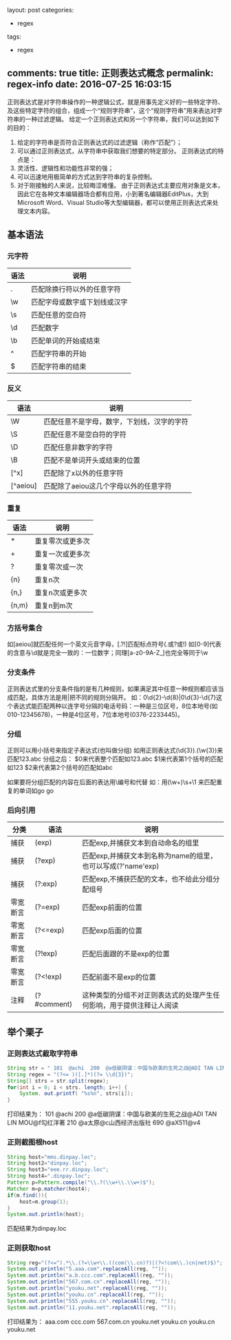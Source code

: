 layout: post
categories:
- regex

tags: 
- regex

comments: true
title: 正则表达式概念
permalink: regex-info
date: 2016-07-25 16:03:15
---

正则表达式是对字符串操作的一种逻辑公式，就是用事先定义好的一些特定字符、及这些特定字符的组合，组成一个“规则字符串”，这个“规则字符串”用来表达对字符串的一种过滤逻辑。
给定一个正则表达式和另一个字符串，我们可以达到如下的目的：
1. 给定的字符串是否符合正则表达式的过滤逻辑（称作“匹配”）；
2. 可以通过正则表达式，从字符串中获取我们想要的特定部分。
正则表达式的特点是：
1. 灵活性、逻辑性和功能性非常的强；
2. 可以迅速地用极简单的方式达到字符串的复杂控制。
3. 对于刚接触的人来说，比较晦涩难懂。
由于正则表达式主要应用对象是文本，因此它在各种文本编辑器场合都有应用，小到著名编辑器EditPlus，大到Microsoft Word、Visual Studio等大型编辑器，都可以使用正则表达式来处理文本内容。

## 基本语法

### 元字符

语法 | 说明 
-----|------
. | 匹配除换行符以外的任意字符
\w | 匹配字母或数字或下划线或汉字
\s | 匹配任意的空白符
\d | 匹配数字
\b | 匹配单词的开始或结束
^ | 匹配字符串的开始
$ | 匹配字符串的结束


### 反义

语法 | 说明 
-----|------
\W | 匹配任意不是字母，数字，下划线，汉字的字符
\S | 匹配任意不是空白符的字符
\D | 匹配任意非数字的字符
\B | 匹配不是单词开头或结束的位置
[^x] | 匹配除了x以外的任意字符
[^aeiou] | 匹配除了aeiou这几个字母以外的任意字符


### 重复
语法 | 说明 
-----|------
* | 重复零次或更多次
+ | 重复一次或更多次
? | 重复零次或一次
{n} | 重复n次
{n,} | 重复n次或更多次
{n,m} | 重复n到m次


### 方括号集合
如[aeiou]就匹配任何一个英文元音字母，[.?!]匹配标点符号(.或?或!)
如[0-9]代表的含意与\d就是完全一致的：一位数字；同理[a-z0-9A-Z_]也完全等同于\w

### 分支条件
正则表达式里的分支条件指的是有几种规则，如果满足其中任意一种规则都应该当成匹配，具体方法是用|把不同的规则分隔开。
如：0\d{2}-\d{8}|0\d{3}-\d{7}这个表达式能匹配两种以连字号分隔的电话号码：一种是三位区号，8位本地号(如010-12345678)，一种是4位区号，7位本地号(0376-2233445)。

### 分组
正则可以用小括号来指定子表达式(也叫做分组)
如用正则表达式(\d{3}).(\w{3})来匹配123.abc
分组之后：
$0来代表整个匹配如123.abc
$1来代表第1个括号的匹配如123
$2来代表第2个括号的匹配如abc
 
如果要将分组匹配的内容在后面的表达用\编号和代替
如：用(\w+)\s+\1 来匹配重复的单词如go go

### 后向引用
分类 | 语法 | 说明 
-----|-----|------
捕获 | (exp) | 匹配exp,并捕获文本到自动命名的组里
捕获  | (?<name>exp) | 匹配exp,并捕获文本到名称为name的组里，也可以写成(?'name'exp)
捕获  | (?:exp) | 匹配exp,不捕获匹配的文本，也不给此分组分配组号
零宽断言  | (?=exp)  | 匹配exp前面的位置
零宽断言  | (?<=exp)  | 匹配exp后面的位置
零宽断言  | (?!exp)  | 匹配后面跟的不是exp的位置
零宽断言  | (?<!exp)  | 匹配前面不是exp的位置
注释  | (?#comment)  | 这种类型的分组不对正则表达式的处理产生任何影响，用于提供注释让人阅读

## 举个栗子

### 正则表达式截取字符串
``` java
String str = " 101  @achi  200  @a低碳阴谋：中国与欧美的生死之战@ADI TAN LIN MOU@f勾红洋著  210  @a太原@c山西经济出版社  690  @aX511@v4"; 
String regex = "(?<= )([.]*)(?= \\d{3})"; 
String[] strs = str.split(regex); 
for(int i = 0; i < strs. length; i++) { 
    System. out.printf( "%s%n", strs[i]); 
}
```
打印结果为：
 101  @achi
 200  @a低碳阴谋：中国与欧美的生死之战@ADI TAN LIN MOU@f勾红洋著
 210  @a太原@c山西经济出版社
 690  @aX511@v4

### 正则截图根host
```java
String host="mms.dinpay.loc";
String host2="dinpay.loc";
String host3="eee.rr.dinpay.loc";
String host4=".dinpay.loc";
Pattern p=Pattern.compile("\\.?(\\w+\\.\\w+)$");
Matcher m=p.matcher(host4);
if(m.find()){
    host=m.group(1);
}
System.out.println(host);
```
匹配结果为dinpay.loc

### 正则获取host

```java
String reg="(?<=^).*\\.(?=\\w+\\.((com(\\.cn)?)|(?<!com\\.)cn|net)$)";
System.out.println("5.aaa.com".replaceAll(reg, ""));
System.out.println("a.b.ccc.com".replaceAll(reg, ""));
System.out.println("567.com.cn".replaceAll(reg, ""));
System.out.println("youku.net".replaceAll(reg, ""));
System.out.println("youku.cn".replaceAll(reg, ""));
System.out.println("555.youku.cn".replaceAll(reg, ""));
System.out.println("11.youku.net".replaceAll(reg, ""));
```

打印结果为：
aaa.com
ccc.com
567.com.cn
youku.net
youku.cn
youku.cn
youku.net  

